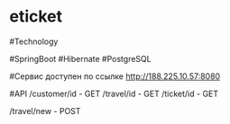 # eticket

#Technology

#SpringBoot
#Hibernate
#PostgreSQL

#Сервис доступен по ссылке http://188.225.10.57:8080

#API
/customer/id - GET
/travel/id - GET
/ticket/id - GET

/travel/new - POST
